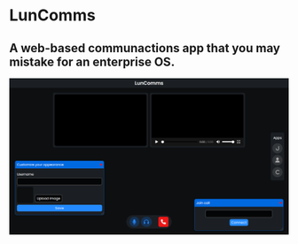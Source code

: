 # LunComms
A web-based communactions app that you may mistake for an enterprise OS.
---
<img src="./README_FILES/main_final.png" width="1024"/>